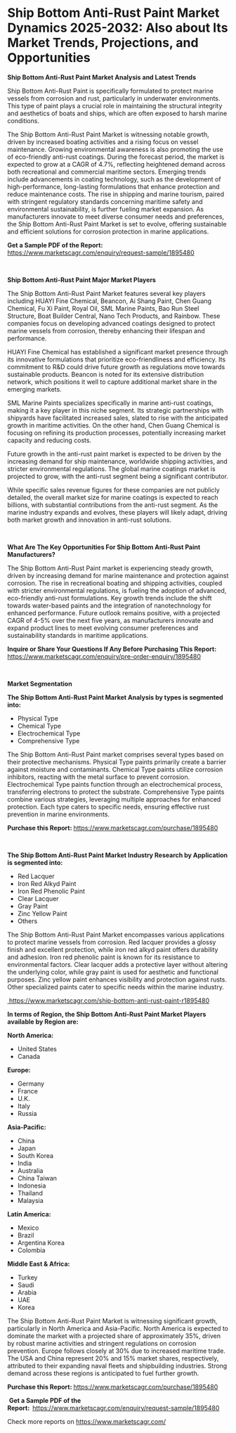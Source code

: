 <p><h1>Ship Bottom Anti-Rust Paint Market Dynamics 2025-2032: Also about Its Market Trends, Projections, and Opportunities</h1></p><p><strong>Ship Bottom Anti-Rust Paint Market Analysis and Latest Trends</strong></p>
<p><p>Ship Bottom Anti-Rust Paint is specifically formulated to protect marine vessels from corrosion and rust, particularly in underwater environments. This type of paint plays a crucial role in maintaining the structural integrity and aesthetics of boats and ships, which are often exposed to harsh marine conditions. </p><p>The Ship Bottom Anti-Rust Paint Market is witnessing notable growth, driven by increased boating activities and a rising focus on vessel maintenance. Growing environmental awareness is also promoting the use of eco-friendly anti-rust coatings. During the forecast period, the market is expected to grow at a CAGR of 4.7%, reflecting heightened demand across both recreational and commercial maritime sectors. Emerging trends include advancements in coating technology, such as the development of high-performance, long-lasting formulations that enhance protection and reduce maintenance costs. The rise in shipping and marine tourism, paired with stringent regulatory standards concerning maritime safety and environmental sustainability, is further fueling market expansion. As manufacturers innovate to meet diverse consumer needs and preferences, the Ship Bottom Anti-Rust Paint Market is set to evolve, offering sustainable and efficient solutions for corrosion protection in marine applications.</p></p>
<p><strong>Get a Sample PDF of the Report:&nbsp;</strong> <a href="https://www.marketscagr.com/enquiry/request-sample/1895480?utm_campaign=3215&utm_medium=2&utm_source=Github&utm_content=ia&utm_term=03042025&utm_id=ship-bottom-anti-rust-paint">https://www.marketscagr.com/enquiry/request-sample/1895480</a></p>
<p>&nbsp;</p>
<p><strong>Ship Bottom Anti-Rust Paint Major Market Players</strong></p>
<p><p>The Ship Bottom Anti-Rust Paint Market features several key players including HUAYI Fine Chemical, Beancon, Ai Shang Paint, Chen Guang Chemical, Fu Xi Paint, Royal Oil, SML Marine Paints, Bao Run Steel Structure, Boat Builder Central, Nano Tech Products, and Rainbow. These companies focus on developing advanced coatings designed to protect marine vessels from corrosion, thereby enhancing their lifespan and performance.</p><p>HUAYI Fine Chemical has established a significant market presence through its innovative formulations that prioritize eco-friendliness and efficiency. Its commitment to R&D could drive future growth as regulations move towards sustainable products. Beancon is noted for its extensive distribution network, which positions it well to capture additional market share in the emerging markets.</p><p>SML Marine Paints specializes specifically in marine anti-rust coatings, making it a key player in this niche segment. Its strategic partnerships with shipyards have facilitated increased sales, slated to rise with the anticipated growth in maritime activities. On the other hand, Chen Guang Chemical is focusing on refining its production processes, potentially increasing market capacity and reducing costs.</p><p>Future growth in the anti-rust paint market is expected to be driven by the increasing demand for ship maintenance, worldwide shipping activities, and stricter environmental regulations. The global marine coatings market is projected to grow, with the anti-rust segment being a significant contributor.</p><p>While specific sales revenue figures for these companies are not publicly detailed, the overall market size for marine coatings is expected to reach billions, with substantial contributions from the anti-rust segment. As the marine industry expands and evolves, these players will likely adapt, driving both market growth and innovation in anti-rust solutions.</p></p>
<p>&nbsp;</p>
<p><strong>What Are The Key Opportunities For Ship Bottom Anti-Rust Paint Manufacturers?</strong></p>
<p><p>The Ship Bottom Anti-Rust Paint market is experiencing steady growth, driven by increasing demand for marine maintenance and protection against corrosion. The rise in recreational boating and shipping activities, coupled with stricter environmental regulations, is fueling the adoption of advanced, eco-friendly anti-rust formulations. Key growth trends include the shift towards water-based paints and the integration of nanotechnology for enhanced performance. Future outlook remains positive, with a projected CAGR of 4-5% over the next five years, as manufacturers innovate and expand product lines to meet evolving consumer preferences and sustainability standards in maritime applications.</p></p>
<p><strong>Inquire or Share Your Questions If Any Before Purchasing This Report:</strong> <a href="https://www.marketscagr.com/enquiry/pre-order-enquiry/1895480?utm_campaign=3215&utm_medium=2&utm_source=Github&utm_content=ia&utm_term=03042025&utm_id=ship-bottom-anti-rust-paint">https://www.marketscagr.com/enquiry/pre-order-enquiry/1895480</a></p>
<p>&nbsp;</p>
<p><strong>Market Segmentation</strong></p>
<p><strong>The Ship Bottom Anti-Rust Paint Market Analysis by types is segmented into:</strong></p>
<p><ul><li>Physical Type</li><li>Chemical Type</li><li>Electrochemical Type</li><li>Comprehensive Type</li></ul></p>
<p><p>The Ship Bottom Anti-Rust Paint market comprises several types based on their protective mechanisms. Physical Type paints primarily create a barrier against moisture and contaminants. Chemical Type paints utilize corrosion inhibitors, reacting with the metal surface to prevent corrosion. Electrochemical Type paints function through an electrochemical process, transferring electrons to protect the substrate. Comprehensive Type paints combine various strategies, leveraging multiple approaches for enhanced protection. Each type caters to specific needs, ensuring effective rust prevention in marine environments.</p></p>
<p><strong>Purchase this Report:&nbsp;</strong><a href="https://www.marketscagr.com/purchase/1895480?utm_campaign=3215&utm_medium=2&utm_source=Github&utm_content=ia&utm_term=03042025&utm_id=ship-bottom-anti-rust-paint">https://www.marketscagr.com/purchase/1895480</a></p>
<p>&nbsp;</p>
<p><strong>The Ship Bottom Anti-Rust Paint Market Industry Research by Application is segmented into:</strong></p>
<p><ul><li>Red Lacquer</li><li>Iron Red Alkyd Paint</li><li>Iron Red Phenolic Paint</li><li>Clear Lacquer</li><li>Gray Paint</li><li>Zinc Yellow Paint</li><li>Others</li></ul></p>
<p><p>The Ship Bottom Anti-Rust Paint Market encompasses various applications to protect marine vessels from corrosion. Red lacquer provides a glossy finish and excellent protection, while iron red alkyd paint offers durability and adhesion. Iron red phenolic paint is known for its resistance to environmental factors. Clear lacquer adds a protective layer without altering the underlying color, while gray paint is used for aesthetic and functional purposes. Zinc yellow paint enhances visibility and protection against rusts. Other specialized paints cater to specific needs within the marine industry.</p></p>
<p><a href="https://www.marketscagr.com/ship-bottom-anti-rust-paint-r1895480?utm_campaign=3215&utm_medium=2&utm_source=Github&utm_content=ia&utm_term=03042025&utm_id=ship-bottom-anti-rust-paint">&nbsp;https://www.marketscagr.com/ship-bottom-anti-rust-paint-r1895480</a></p>
<p><strong>In terms of Region, the Ship Bottom Anti-Rust Paint Market Players available by Region are:</strong></p>
<p>
    <p> <strong> North America: </strong>
        <ul>
            <li>United States</li>
            <li>Canada</li>
        </ul>
        </p> 
    <p> <strong> Europe: </strong>
        <ul>
            <li>Germany</li>
            <li>France</li>
            <li>U.K.</li>
            <li>Italy</li>
            <li>Russia</li>
        </ul>
        </p> 
    <p> <strong> Asia-Pacific: </strong>
        <ul>
            <li>China</li>
            <li>Japan</li>
            <li>South Korea</li>
            <li>India</li>
            <li>Australia</li>
            <li>China Taiwan</li>
            <li>Indonesia</li>
            <li>Thailand</li>
            <li>Malaysia</li>
        </ul>
        </p> 
    <p> <strong> Latin America: </strong>
        <ul>
            <li>Mexico</li>
            <li>Brazil</li>
            <li>Argentina Korea</li>
            <li>Colombia</li>
        </ul>
        </p> 
    <p> <strong> Middle East & Africa: </strong>
        <ul>
            <li>Turkey</li>
            <li>Saudi</li>
            <li>Arabia</li>
            <li>UAE</li>
            <li>Korea</li>
        </ul>
    </p>
    </p>
<p><p>The Ship Bottom Anti-Rust Paint Market is witnessing significant growth, particularly in North America and Asia-Pacific. North America is expected to dominate the market with a projected share of approximately 35%, driven by robust marine activities and stringent regulations on corrosion prevention. Europe follows closely at 30% due to increased maritime trade. The USA and China represent 20% and 15% market shares, respectively, attributed to their expanding naval fleets and shipbuilding industries. Strong demand across these regions is anticipated to fuel further growth.</p></p>
<p><strong>Purchase this Report: </strong><a href="https://www.marketscagr.com/purchase/1895480?utm_campaign=3215&utm_medium=2&utm_source=Github&utm_content=ia&utm_term=03042025&utm_id=ship-bottom-anti-rust-paint">https://www.marketscagr.com/purchase/1895480</a></p>
<p>&nbsp;<strong>Get a Sample PDF of the Report:&nbsp;&nbsp;</strong><a href="https://www.marketscagr.com/enquiry/request-sample/1895480?utm_campaign=3215&utm_medium=2&utm_source=Github&utm_content=ia&utm_term=03042025&utm_id=ship-bottom-anti-rust-paint">https://www.marketscagr.com/enquiry/request-sample/1895480</a></p>
<p><strong></strong></p>
<p>Check more reports on <a href="https://www.marketscagr.com/?utm_campaign=3215&utm_medium=2&utm_source=Github&utm_content=ia&utm_term=03042025&utm_id=ship-bottom-anti-rust-paint">https://www.marketscagr.com/</a></p>